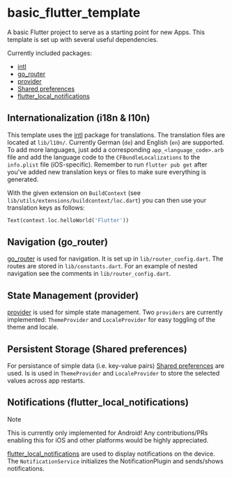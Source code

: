 # basic_flutter_template

A basic Flutter project to serve as a starting point for new Apps. This template is set up with several useful dependencies.

Currently included packages:
- [intl](https://pub.dev/packages/intl)
- [go_router](https://pub.dev/packages/go_router)
- [provider](https://pub.dev/packages/provider)
- [Shared preferences](https://pub.dev/packages/shared_preferences)
- [flutter_local_notifications](https://pub.dev/packages/flutter_local_notifications)

## Internationalization (i18n & l10n)

This template uses the [intl](https://pub.dev/packages/intl) package for translations.
The translation files are located at `lib/l10n/`. Currently German (`de`) and English (`en`) are supported. To add more languages, just add a corresponding `app_<language_code>.arb` file and add the language code to the `CFBundleLocalizations` to the `info.plist` file (iOS-specific). Remember to run `flutter pub get` after you've added new translation keys or files to make sure everything is generated.

With the given extension on `BuildContext` (see `lib/utils/extensions/buildcontext/loc.dart`) you can then use your translation keys as follows:

```dart
Text(context.loc.helloWorld('Flutter'))
```

## Navigation (go_router)

[go_router](https://pub.dev/packages/go_router) is used for navigation. It is set up in `lib/router_config.dart`. The routes are stored in `lib/constants.dart`. For an example of nested navigation see the comments in `lib/router_config.dart`. 

## State Management (provider)

[provider](https://pub.dev/packages/provider) is used for simple state management. Two `providers` are currently implemented: `ThemeProvider` and `LocaleProvider` for easy toggling of the theme and locale. 

## Persistent Storage (Shared preferences)

For persistance of simple data (i.e. key-value pairs) [Shared preferences](https://pub.dev/packages/shared_preferences) are used. Is is used in `ThemeProvider` and `LocaleProvider` to store the selected values across app restarts.

## Notifications (flutter_local_notifications)

> [!NOTE]  
> This is currently only implemented for Android! Any contributions/PRs enabling this for iOS and other platforms would be highly appreciated.

[flutter_local_notifications](https://pub.dev/packages/flutter_local_notifications) are used to display notifications on the device. The `NotificationService` initializes the NotificationPlugin and sends/shows notifications. 